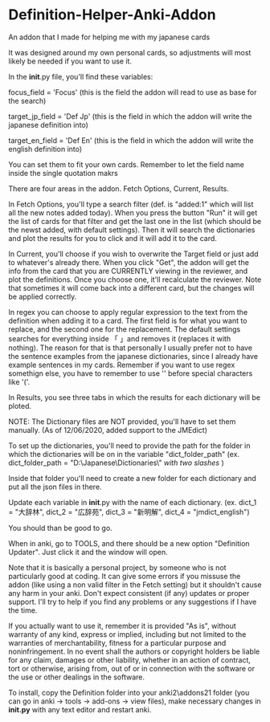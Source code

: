 # Definition-Helper-Anki-Addon
An addon that I made for helping me with my japanese cards

It was designed around my own personal cards, so adjustments will most likely be needed if you want to use it.

In the __init__.py file, you'll find these variables:

focus_field = 'Focus'  (this is the field the addon will read to use as base for the search)

target_jp_field = 'Def Jp'  (this is the field in which the addon will write the japanese definition into)

target_en_field = 'Def En'  (this is the field in which the addon will write the english definition into)

You can set them to fit your own cards. Remember to let the field name inside the single quotation makrs

There are four areas in the addon. Fetch Options, Current, Results.

In Fetch Options, you'll type a search filter (def. is "added:1" which will list all the new notes added today). When you press the button "Run" it will get the list of cards for that filter and get the last one in the list (which should be the newst added, with default settings). Then it will search the dictionaries and plot the results for you to click and it will add it to the card. 

In Current, you'll choose if you wish to overwrite the Target field or just add to whatever's already there. When you click "Get", the addon will get the info from the card that you are CURRENTLY viewing in the reviewer, and plot the definitions. Once you choose one, it'll recalculate the reviewer. Note that sometimes it will come back into a different card, but the changes will be applied correctly.

In regex you can choose to apply regular expression to the text from the definition when adding it to a card. The first field is for what you want to replace, and the second one for the replacement. The default settings searches for everything inside 「 」and removes it (replaces it with nothing). The reason for that is that personally I usually prefer not to have the sentence examples from the japanese dictionaries, since I already have example sentences in my cards.
Remember if you want to use regex somethign else, you have to remember to use '\' before special characters like '('.

In Results, you see three tabs in which the results for each dictionary will be ploted.

NOTE: The Dictionary files are NOT provided, you'll have to set them manually. (As of 12/06/2020, added support to the JMEdict)

To set up the dictionaries, you'll need to provide the path for the folder in which the dictionaries will be on in the variable "dict_folder_path" (ex. dict_folder_path = "D:\\Japanese\\Dictionaries\\"  *with two slashes* )

Inside that folder you'll need to create a new folder for each dictionary and put all the json files in there. 

Update each variable in __init__.py with the name of each dictionary. (ex. dict_1 = "大辞林", dict_2 = "広辞苑", dict_3 = "新明解", dict_4 = "jmdict_english")

You should than be good to go.

When in anki, go to TOOLS, and there should be a new option "Definition Updater". Just click it and the window will open.

Note that it is basically a personal project, by someone who is not particularly good at coding. It can give some errors if you missuse the addon (like using a non valid filter in the Fetch setting) but it shouldn't cause any harm in your anki. Don't expect consistent (if any) updates or proper support. I'll try to help if you find any problems or any suggestions if I have the time.

If you actually want to use it, remember it is provided "As is", without warranty of any kind, express or implied, including but not limited to the warranties of merchantability, fitness for a particular purpose and noninfringement. In no event shall the authors or copyright holders be liable for any claim, damages or other liability, whether in an action of contract, tort or otherwise, arising from, out of or in connection with the software or the use or other dealings in the software.

To install, copy the Definition folder into your anki2\addons21 folder (you can go in anki -> tools -> add-ons -> view files), make necessary changes in __init.py__ with any text editor and restart anki.
